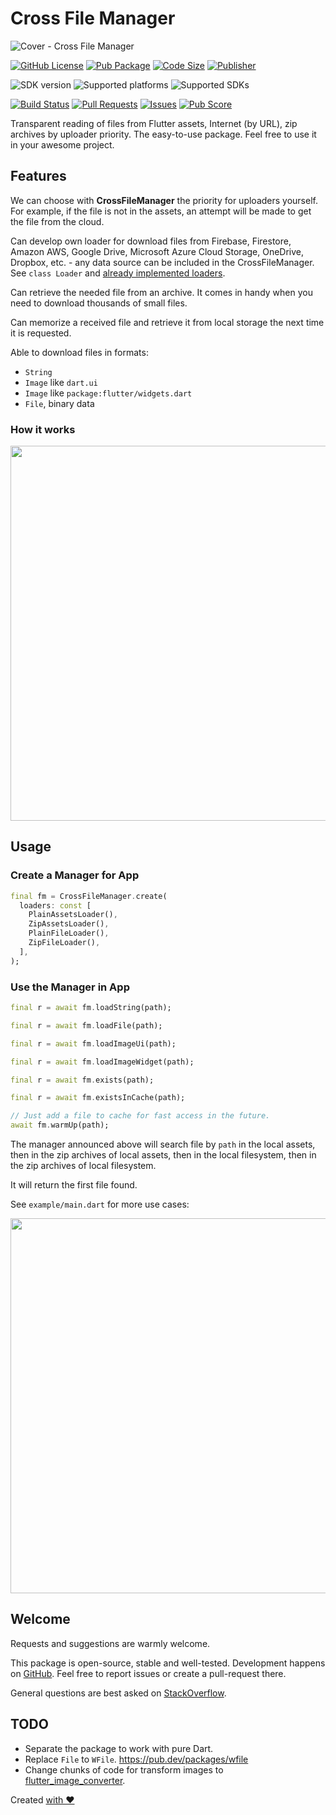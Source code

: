 # Cross File Manager

![Cover - Cross File Manager](https://raw.githubusercontent.com/signmotion/cross_file_manager/master/images/cover.webp)

[![GitHub License](https://img.shields.io/badge/license-MIT-blue.svg)](https://opensource.org/licenses/MIT)
[![Pub Package](https://img.shields.io/pub/v/id_gen.svg?logo=dart&logoColor=00b9fc&color=blue)](https://pub.dartlang.org/packages/id_gen)
[![Code Size](https://img.shields.io/github/languages/code-size/signmotion/id_gen?logo=github&logoColor=white)](https://github.com/signmotion/id_gen)
[![Publisher](https://img.shields.io/pub/publisher/id_gen)](https://pub.dev/publishers/syrokomskyi.com)

![SDK version](https://badgen.net/pub/sdk-version/id_gen)
![Supported platforms](https://badgen.net/pub/flutter-platform/id_gen)
![Supported SDKs](https://badgen.net/pub/dart-platform/id_gen)

[![Build Status](https://img.shields.io/github/actions/workflow/status/signmotion/id_gen/dart-ci.yml?logo=github-actions&logoColor=white)](https://github.com/signmotion/id_gen/actions)
[![Pull Requests](https://img.shields.io/github/issues-pr/signmotion/id_gen?logo=github&logoColor=white)](https://github.com/signmotion/id_gen/pulls)
[![Issues](https://img.shields.io/github/issues/signmotion/id_gen?logo=github&logoColor=white)](https://github.com/signmotion/id_gen/issues)
[![Pub Score](https://img.shields.io/pub/points/id_gen?logo=dart&logoColor=00b9fc)](https://pub.dev/packages/id_gen/score)

Transparent reading of files from Flutter assets, Internet (by URL), zip archives by uploader priority.
The easy-to-use package.
Feel free to use it in your awesome project.

## Features

We can choose with **CrossFileManager** the priority for uploaders yourself. For example, if the file is not in the assets, an attempt will be made to get the file from the cloud.

Can develop own loader for download files from Firebase, Firestore, Amazon AWS, Google Drive, Microsoft Azure Cloud Storage, OneDrive, Dropbox, etc. - any data source can be included in the CrossFileManager. See `class Loader` and [already implemented loaders](https://github.com/signmotion/cross_file_manager/tree/master/lib/src/loaders).

Can retrieve the needed file from an archive. It comes in handy when you need to download thousands of small files.

Can memorize a received file and retrieve it from local storage the next time it is requested.

Able to download files in formats:

- `String`
- `Image` like `dart.ui`
- `Image` like `package:flutter/widgets.dart`
- `File`, binary data

### How it works

[<img src="https://raw.githubusercontent.com/signmotion/cross_file_manager/master/images/request_response.webp" width="600"/>](https://raw.githubusercontent.com/signmotion/cross_file_manager/master/images/request_response.webp)

## Usage

### Create a Manager for App

```dart
final fm = CrossFileManager.create(
  loaders: const [
    PlainAssetsLoader(),
    ZipAssetsLoader(),
    PlainFileLoader(),
    ZipFileLoader(),
  ],
);
```

### Use the Manager in App

```dart
final r = await fm.loadString(path);
```

```dart
final r = await fm.loadFile(path);
```

```dart
final r = await fm.loadImageUi(path);
```

```dart
final r = await fm.loadImageWidget(path);
```

```dart
final r = await fm.exists(path);
```

```dart
final r = await fm.existsInCache(path);
```

```dart
// Just add a file to cache for fast access in the future.
await fm.warmUp(path);
```

The manager announced above will search file by `path` in the local assets,
then in the zip archives of local assets,
then in the local filesystem,
then in the zip archives of local filesystem.

It will return the first file found.

See `example/main.dart` for more use cases:

[<img src="https://raw.githubusercontent.com/signmotion/cross_file_manager/master/images/screenshots/zip_assets_demo.webp" width="600"/>](https://github.com/signmotion/cross_file_manager/tree/master/example)

## Welcome

Requests and suggestions are warmly welcome.

This package is open-source, stable and well-tested. Development happens on
[GitHub](https://github.com/signmotion/cross_file_manager). Feel free to report issues
or create a pull-request there.

General questions are best asked on
[StackOverflow](https://stackoverflow.com/questions/tagged/cross_file_manager).

## TODO

- Separate the package to work with pure Dart.
- Replace `File` to `WFile`. <https://pub.dev/packages/wfile>
- Change chunks of code for transform images to [flutter_image_converter](https://pub.dartlang.org/packages/flutter_image_converter).

Created [with ❤️](https://syrokomskyi.com)
